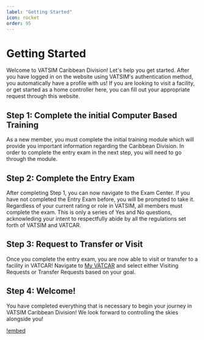 ```yaml
---
label: "Getting Started"
icon: rocket
order: 95
---
```


# Getting Started

Welcome to VATSIM Caribbean Division! Let's help you get started. After you have logged in on the website using VATSIM's authentication method, you automatically have a profile with us! If you are looking to visit a facility, or get started as a home controller here, you can fill out your appropriate request through this website.

## Step 1: Complete the initial Computer Based Training

As a new member, you must complete the initial training module which will provide you important information regarding the Caribbean Division. In order to complete the entry exam in the next step, you will need to go through the module. 

## Step 2: Complete the Entry Exam

After completing Step 1, you can now navigate to the Exam Center. If you have not completed the Entry Exam before, you will be prompted to take it. Regardless of your current rating or role in VATSIM, all members must complete the exam. This is only a series of Yes and No questions, acknowleding your intent to respectfully abide by all the regulations set forth of VATSIM and VATCAR.

## Step 3: Request to Transfer or Visit

Once you complete the entry exam, you are now able to visit or transfer to a facility in VATCAR! Navigate to [My VATCAR](https://docs.vatcar.net/myvatcar/) and select either Visiting Requests or Transfer Requests based on your goal. 

## Step 4: Welcome!

You have completed everything that is necessary to begin your journey in VATSIM Caribbean Division! We look forward to controlling the skies alongside you!

[!embed](https://drive.google.com/file/d/1QVFSD4fiUvnl0k7rdHxP9an7WaX-IjOY/preview)